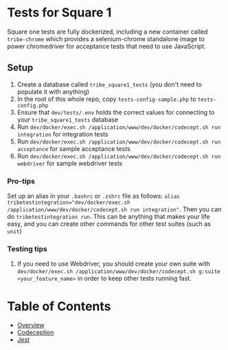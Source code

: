 # Tests for Square 1

Square one tests are fully dockerized, including a new container called `tribe-chrome` which provides a selenium-chrome
standalone image to power chromedriver for acceptance tests that need to use JavaScript.

## Setup

1. Create a database called `tribe_square1_tests` (you don't need to populate it with anything)
1. In the root of this whole repo, copy `tests-config-sample.php` to `tests-config.php`
1. Ensure that `dev/tests/.env` holds the correct values for connecting to your `tribe_square1_tests` database
1. Run `dev/docker/exec.sh /application/www/dev/docker/codecept.sh run integration` for integration tests
1. Run `dev/docker/exec.sh /application/www/dev/docker/codecept.sh run acceptance` for sample acceptance tests
1. Run `dev/docker/exec.sh /application/www/dev/docker/codecept.sh run webdriver` for sample webdriver tests

### Pro-tips

Set up an alias in your `.bashrc` or `.zshrc` file as follows: `alias tribetestintegration="dev/docker/exec.sh /application/www/dev/docker/codecept.sh run integration"`. Then you can do `tribetestintegration run`. This can be anything that makes your life easy, and you can create other commands for other test suites (such as `unit`)

### Testing tips

1. If you need to use Webdriver, you should create your own suite with `dev/docker/exec.sh /application/www/dev/docker/codecept.sh g:suite <your_feature_name>` in order to keep other tests running fast.

# Table of Contents

* [Overview](/docs/tests/README.md)
* [Codeception](/dev/tests/README.md)
* [Jest](/docs/tests/jest.md)
